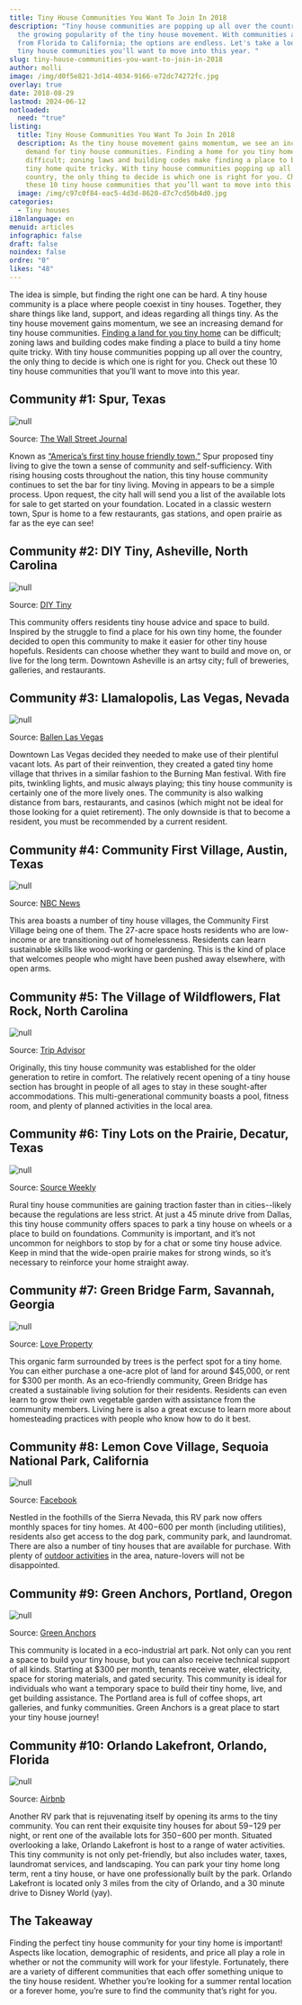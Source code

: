 ```yaml
---
title: Tiny House Communities You Want To Join In 2018
description: "Tiny house communities are popping up all over the country with
  the growing popularity of the tiny house movement. With communities available
  from Florida to California; the options are endless. Let's take a look at ten
  tiny house communities you'll want to move into this year. "
slug: tiny-house-communities-you-want-to-join-in-2018
author: molli
image: /img/d0f5e821-3d14-4034-9166-e72dc74272fc.jpg
overlay: true
date: 2018-08-29
lastmod: 2024-06-12
notloaded:
  need: "true"
listing:
  title: Tiny House Communities You Want To Join In 2018
  description: As the tiny house movement gains momentum, we see an increasing
    demand for tiny house communities. Finding a home for you tiny home can be
    difficult; zoning laws and building codes make finding a place to build a
    tiny home quite tricky. With tiny house communities popping up all over the
    country, the only thing to decide is which one is right for you. Check out
    these 10 tiny house communities that you’ll want to move into this year.
  image: /img/c97c0f84-eac5-4d3d-8620-d7c7cd50b4d0.jpg
categories:
  - Tiny houses
i18nlanguage: en
menuid: articles
infographic: false
draft: false
noindex: false
ordre: "0"
likes: "48"
---
```

The idea is simple, but finding the right one can be hard. A tiny house community is a place where people coexist in tiny houses. Together, they share things like land, support, and ideas regarding all things tiny. As the tiny house movement gains momentum, we see an increasing demand for tiny house communities. [Finding a land for you tiny home](https://www.tinysociety.co/articles/how-to-find-land-for-tiny-houses/) can be difficult; zoning laws and building codes make finding a place to build a tiny home quite tricky. With tiny house communities popping up all over the country, the only thing to decide is which one is right for you. Check out these 10 tiny house communities that you’ll want to move into this year.

## Community #1: Spur, Texas

![null](/img/spur.png)

<span class="figcaption">Source: [The Wall Street Journal](https://www.wsj.com/articles/west-texas-town-finds-tiny-house-crowd-a-bit-too-earthy-1465867332)</span>

Known as [“America’s first tiny house friendly town,”](https://www.spurfreedom.org/) Spur proposed tiny living to give the town a sense of community and self-sufficiency. With rising housing costs throughout the nation, this tiny house community continues to set the bar for tiny living. Moving in appears to be a simple process. Upon request, the city hall will send you a list of the available lots for sale to get started on your foundation. Located in a classic western town, Spur is home to a few restaurants, gas stations, and open prairie as far as the eye can see!

## Community #2: DIY Tiny, Asheville, North Carolina

![null](/img/tiny2-1024x683.jpg)

<span class="figcaption">Source: [DIY Tiny](http://www.diytiny.com/)</span>

This community offers residents tiny house advice and space to build. Inspired by the struggle to find a place for his own tiny home, the founder decided to open this community to make it easier for other tiny house hopefuls. Residents can choose whether they want to build and move on, or live for the long term. Downtown Asheville is an artsy city; full of breweries, galleries, and restaurants. 

## Community #3: Llamalopolis, Las Vegas, Nevada

![null](/img/10974293_1024239660924895_1634397214236077947_o.jpg)

<span class="figcaption">Source: [Ballen Las Vegas](https://ballenvegas.com/airstream-park-tiny-living-downtown-las-vegas/)</span>

Downtown Las Vegas decided they needed to make use of their plentiful vacant lots. As part of their reinvention, they created a gated tiny home village that thrives in a similar fashion to the Burning Man festival. With fire pits, twinkling lights, and music always playing; this tiny house community is certainly one of the more lively ones. The community is also walking distance from bars, restaurants, and casinos (which might not be ideal for those looking for a quiet retirement). The only downside is that to become a resident, you must be recommended by a current resident. 

## Community #4: Community First Village, Austin, Texas

![null](/img/austin_tiny_homes_d9c38350733366c299f8d95f8b3cee4c.fit-760w.jpg)

<span class="figcaption">Source: [NBC News](http://nbcnews.com)</span>

This area boasts a number of tiny house villages, the Community First Village being one of them. The 27-acre space hosts residents who are low-income or are transitioning out of homelessness. Residents can learn sustainable skills like wood-working or gardening. This is the kind of place that welcomes people who might have been pushed away elsewhere, with open arms. 

## Community #5: The Village of Wildflowers, Flat Rock, North Carolina

![null](/img/the-village-of-wildflowers.jpg)

<span class="figcaption">Source: [Trip Advisor](www.tripadvisor.com)</span>

Originally, this tiny house community was established for the older generation to retire in comfort. The relatively recent opening of a tiny house section has brought in people of all ages to stay in these sought-after accommodations. This multi-generational community boasts a pool, fitness room, and plenty of planned activities in the local area. 

## Community #6: Tiny Lots on the Prairie, Decatur, Texas

![null](/img/feature_1-cbc475ebc870ffdc.jpg)

<span class="figcaption">Source: [Source Weekly](https://www.bendsource.com/bend/tiny-homes/Content?oid=2612214)</span>

Rural tiny house communities are gaining traction faster than in cities--likely because the regulations are less strict. At just a 45 minute drive from Dallas, this tiny house community offers spaces to park a tiny house on wheels or a place to build on foundations. Community is important, and it’s not uncommon for neighbors to stop by for a chat or some tiny house advice. Keep in mind that the wide-open prairie makes for strong winds, so it’s necessary to reinforce your home straight away. 

## Community #7: Green Bridge Farm, Savannah, Georgia

![null](/img/1cb84d15-b3ba-435a-88c7-573e64814a44-ravenlore-extra.jpg)

<span class="figcaption">Source: [Love Property](https://www.loveproperty.com/galleryextended/67887/tiny-home-communities-that-will-make-you-feel-welcome)</span>

This organic farm surrounded by trees is the perfect spot for a tiny home. You can either purchase a one-acre plot of land for around $45,000, or rent for $300 per month. As an eco-friendly community, Green Bridge has created a sustainable living solution for their residents. Residents can even learn to grow their own vegetable garden with assistance from the community members. Living here is also a great excuse to learn more about homesteading practices with people who know how to do it best. 

## Community #8: Lemon Cove Village, Sequoia National Park, California

![null](/img/images.png)

<span class="figcaption">Source: [Facebook](https://www.google.co.za/url?sa=i&rct=j&q=&esrc=s&source=images&cd=&cad=rja&uact=8&ved=2ahUKEwjE-P_8t5LdAhVHyoUKHTRxBkcQjhx6BAgBEAM&url=https%3A%2F%2Fwww.facebook.com%2Ftinyhouselemoncove%2F&psig=AOvVaw1fj25iG0SiXpl8d6tVJa6P&ust=1535638072892046)</span>

Nestled in the foothills of the Sierra Nevada, this RV park now offers monthly spaces for tiny homes. At $400-$600 per month (including utilities), residents also get access to the dog park, community park, and laundromat. There are also a number of tiny houses that are available for purchase. With plenty of [outdoor activities](https://outbax.com.au/blogs/post/15-camping-hacks-to-improve-your-outdoor-adventure) in the area, nature-lovers will not be disappointed. 

## Community #9: Green Anchors, Portland, Oregon

![null](/img/img_6289-copy-618x618.jpg)

<span class="figcaption">Source: [Green Anchors](http://www.greenanchorspdx.com/)</span>

This community is located in a eco-industrial art park. Not only can you rent a space to build your tiny house, but you can also receive technical support of all kinds. Starting at $300 per month, tenants receive water, electricity, space for storing materials, and gated security. This community is ideal for individuals who want a temporary space to build their tiny home, live, and get building assistance. The Portland area is full of coffee shops, art galleries, and funky communities. Green Anchors is a great place to start your tiny house journey!

## Community #10: Orlando Lakefront, Orlando, Florida

![null](/img/orlando.png)

<span class="figcaption">Source: [Airbnb](https://www.airbnb.com/rooms/18854613?guests=1&adults=1&user_id=56824797&ref_device_id=df75a29b982dd556&_branch_match_id=563361591054072935)</span>

Another RV park that is rejuvenating itself by opening its arms to the tiny community. You can rent their exquisite tiny houses for about $59-$129 per night, or rent one of the available lots for $350-$600 per month. Situated overlooking a lake, Orlando Lakefront is host to a range of water activities. This tiny community is not only pet-friendly, but also includes water, taxes, laundromat services, and landscaping. You can park your tiny home long term, rent a tiny house, or have one professionally built by the park. Orlando Lakefront is located only 3 miles from the city of Orlando, and a 30 minute drive to Disney World (yay). 

## The Takeaway

Finding the perfect tiny house community for your tiny home is important! Aspects like location, demographic of residents, and price all play a role in whether or not the community will work for your lifestyle. Fortunately, there are a variety of different communities that each offer something unique to the tiny house resident. Whether you’re looking for a summer rental location or a forever home, you’re sure to find the community that’s right for you.